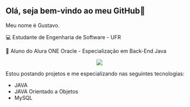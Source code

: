 ## Olá, seja bem-vindo ao meu GitHub👋

Meu nome é Gustavo.

💻 Estudante de Engenharia de Software - UFR 

🚀 Aluno do Alura ONE Oracle - Especialização em Back-End Java


<p align="center">
  <a href="https://skillicons.dev">
    <img src="https://skillicons.dev/icons?i=git,java,mysql" />
  </a>
</p>

Estou postando projetos e me especializando nas seguintes tecnologias:
- JAVA
- JAVA Orientado a Objetos
- MySQL


